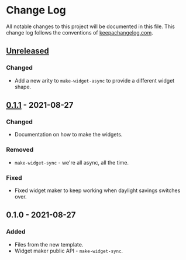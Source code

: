# Change Log
All notable changes to this project will be documented in this file. This change log follows the conventions of [keepachangelog.com](http://keepachangelog.com/).

## [Unreleased]
### Changed
- Add a new arity to `make-widget-async` to provide a different widget shape.

## [0.1.1] - 2021-08-27
### Changed
- Documentation on how to make the widgets.

### Removed
- `make-widget-sync` - we're all async, all the time.

### Fixed
- Fixed widget maker to keep working when daylight savings switches over.

## 0.1.0 - 2021-08-27
### Added
- Files from the new template.
- Widget maker public API - `make-widget-sync`.

[Unreleased]: https://sourcehost.site/your-name/peg-thing/compare/0.1.1...HEAD
[0.1.1]: https://sourcehost.site/your-name/peg-thing/compare/0.1.0...0.1.1
